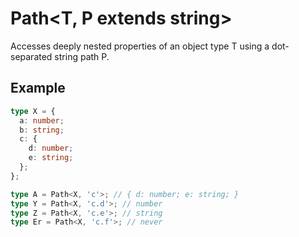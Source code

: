 # Path<T, P extends string>

Accesses deeply nested properties of an object type T using a dot-separated string path P.

## Example
```ts
type X = {
  a: number;
  b: string;
  c: {
    d: number;
    e: string;
  };
};

type A = Path<X, 'c'>; // { d: number; e: string; }
type Y = Path<X, 'c.d'>; // number
type Z = Path<X, 'c.e'>; // string
type Er = Path<X, 'c.f'>; // never
```


